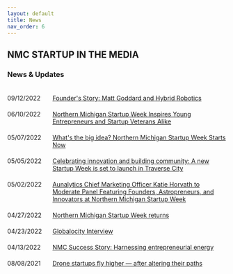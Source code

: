 ```yaml
---
layout: default
title: News
nav_order: 6
---
```


## NMC STARTUP IN THE MEDIA

### News & Updates



<div>
    <div style="padding-top:20px">
        <span style="display:inline-block;width:100px;vertical-align:top">09/12/2022</span>
        <span style="display:inline-block;width:400px"><a href="https://20fathoms.org/founders-story-matt-goddard-and-hybrid-robotics/" target="_blank">Founder's Story: Matt Goddard and Hybrid Robotics</a></span>
    </div>
    <div style="padding-top:20px">
        <span style="display:inline-block;width:100px;vertical-align:top">06/10/2022</span>
        <span style="display:inline-block;width:400px"><a href="assets/media/NMSW_follow-up_article.pdf" target="_blank">Northern Michigan Startup Week Inspires Young Entrepreneurs and Startup Veterans Alike</a></span>
    </div>
    <div style="padding-top:20px">
        <span style="display:inline-block;width:100px;vertical-align:top">05/07/2022</span>
        <span style="display:inline-block;width:400px"><a href="https://www.northernexpress.com/news/feature/whats-the-big-idea/" target="_blank">What's the big idea? Northern Michigan Startup Week Starts Now</a></span>
    </div>
    <div style="padding-top:20px">
        <span style="display:inline-block;width:100px;vertical-align:top">05/05/2022</span>
        <span style="display:inline-block;width:400px"><a href="https://www.secondwavemedia.com/rural-innovation-exchange/devnews/newstartupweek.aspx" target="_blank">Celebrating innovation and building community: A new Startup Week is set to launch in Traverse City</a></span>
    </div>
    <div style="padding-top:20px">
        <span style="display:inline-block;width:100px;vertical-align:top">05/02/2022</span>
        <span style="display:inline-block;width:400px"><a href="https://www.globenewswire.com/news-release/2022/05/03/2434674/0/en/Aunalytics-Chief-Marketing-Officer-Katie-Horvath-to-Moderate-Panel-Featuring-Founders-Astropreneurs-and-Innovators-at-Northern-Michigan-Startup-Week.html" target="_blank">Aunalytics Chief Marketing Officer Katie Horvath to Moderate Panel Featuring Founders, Astropreneurs, and Innovators at Northern Michigan Startup Week</a></span>
    </div>
    <div style="padding-top:20px">
        <span style="display:inline-block;width:100px;vertical-align:top">04/27/2022</span>
        <span style="display:inline-block;width:400px"><a href="https://www.record-eagle.com/news/the_biz/northern-michigan-startup-week-returns/article_009cfd88-af8a-11ec-97da-bbcb5052252a.html" target="_blank">Northern Michigan Startup Week returns</a></span>
    </div>
    <div style="padding-top:20px">
        <span style="display:inline-block;width:100px;vertical-align:top">04/23/2022</span>
        <span style="display:inline-block;width:400px"><a href="https://www.globalocityservices.com/northern-michigan-startup-week/" target="_blank">Globalocity Interview</a></span>
    </div>
    <div style="padding-top:20px">
        <span style="display:inline-block;width:100px;vertical-align:top">04/13/2022</span>
        <span style="display:inline-block;width:400px"><a href="https://www.nmc.edu/about/nmc-stories/success-stories/harnessing-entrepreneurial-energy.html" target="_blank">NMC Success Story: Harnessing entrepreneurial energy</a></span>
    </div>
        <div style="padding-top:20px">
        <span style="display:inline-block;width:100px;vertical-align:top">08/08/2021</span>
        <span style="display:inline-block;width:400px"><a href="assets/media/Drone_startups_fly_higher.pdf" target="_blank">Drone startups fly higher — after altering their paths</a></span>
    </div>
</div>


